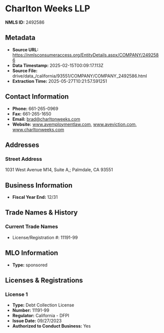 # Charlton Weeks LLP

**NMLS ID:** 2492586

## Metadata
- **Source URL:** https://nmlsconsumeraccess.org/EntityDetails.aspx/COMPANY/2492586
- **Data Timestamp:** 2025-02-15T00:09:17.113Z
- **Source File:** drive/data_/california/93551/COMPANY/COMPANY_2492586.html
- **Extraction Time:** 2025-05-27T10:21:57.591251

## Contact Information
- **Phone:** 661-265-0969
- **Fax:** 661-265-1650
- **Email:** brad@charltonweeks.com
- **Website:** www.avemploymentlaw.com, www.aveviction.com, www.charltonweeks.com

## Addresses
### Street Address
1031 West Avenue M14, Suite A,; Palmdale, CA 93551

## Business Information
- **Fiscal Year End:** 12/31

## Trade Names & History
### Current Trade Names
- License/Registration #: 11191-99

## MLO Information
- **Type:** sponsored

## Licenses & Registrations

### License 1
- **Type:** Debt Collection License
- **Number:** 11191-99
- **Regulator:** California - DFPI
- **Issue Date:** 09/27/2023
- **Authorized to Conduct Business:** Yes
